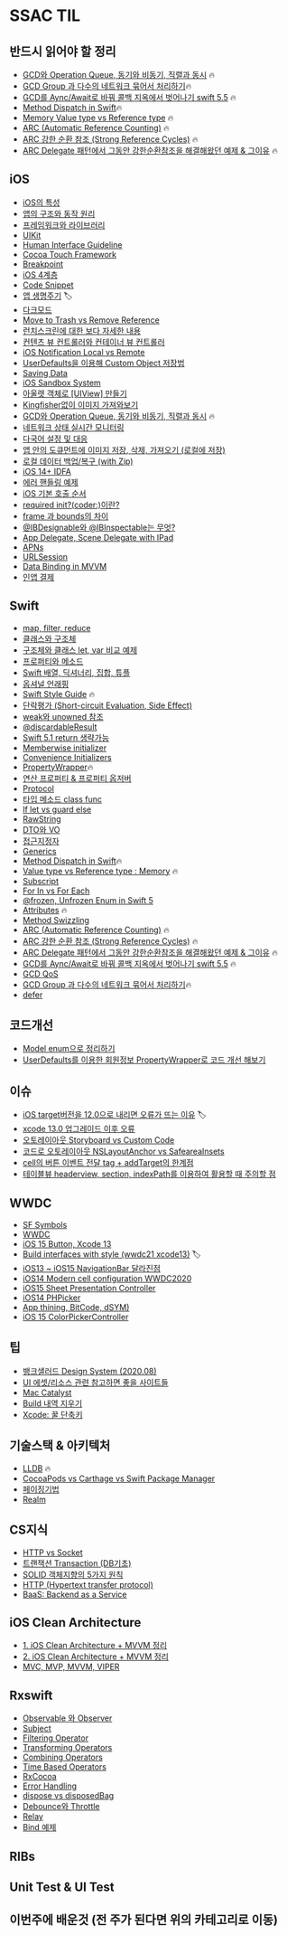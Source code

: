 # SSAC TIL
## 반드시 읽어야 할 정리
- [GCD와 Operation Queue, 동기와 비동기, 직렬과 동시](https://github.com/Youngminah/TIL/issues/66) 🔥
- [GCD Group 과 다수의 네트워크 묶어서 처리하기](https://github.com/Youngminah/TIL/issues/127)🔥
- [GCD를 Aync/Await로 바꿔 콜백 지옥에서 벗어나기 swift 5.5](https://github.com/Youngminah/TIL/issues/125) 🔥
- [Method Dispatch in Swift](https://github.com/Youngminah/TIL/issues/104)🔥
- [Memory Value type vs Reference type](https://github.com/Youngminah/TIL/issues/110) 🔥
- [ARC (Automatic Reference Counting)](https://github.com/Youngminah/TIL/issues/116) 🔥
- [ARC 강한 순환 참조 (Strong Reference Cycles)](https://github.com/Youngminah/TIL/issues/123) 🔥
- [ARC Delegate 패턴에서 그동안 강한순환참조을 해결해왔던 예제 & 그이유](https://github.com/Youngminah/TIL/issues/124) 🔥

## iOS
- [iOS의 특성](https://github.com/Youngminah/iosNote/issues/8)
- [앱의 구조와 동작 원리](https://github.com/Youngminah/iosNote/issues/7)
- [프레임워크와 라이브러리](https://github.com/Youngminah/iosNote/issues/6)
- [UIKit](https://github.com/Youngminah/iosNote/issues/5)
- [Human Interface Guideline](https://github.com/Youngminah/iosNote/issues/4)
- [Cocoa Touch Framework](https://github.com/Youngminah/iosNote/issues/17)
- [Breakpoint](https://github.com/Youngminah/iosNote/issues/16)
- [iOS 4계층](https://github.com/Youngminah/iosNote/issues/15)
- [Code Snippet](https://github.com/Youngminah/iosNote/issues/14)
- [앱 생명주기](https://github.com/Youngminah/iosNote/issues/19) 🏷
- [다크모드](https://github.com/Youngminah/iosNote/issues/27)
- [Move to Trash vs Remove Reference](https://github.com/Youngminah/iosNote/issues/33)
- [런치스크린에 대한 보다 자세한 내용](https://github.com/Youngminah/iosNote/issues/34)
- [컨텐츠 뷰 컨트롤러와 컨테이너 뷰 컨트롤러](https://github.com/Youngminah/iosNote/issues/35)
- [iOS Notification Local vs Remote](https://github.com/Youngminah/iosNote/issues/48)
- [UserDefaults을 이용해 Custom Object 저장법](https://github.com/Youngminah/iosNote/issues/41)
- [Saving Data](https://github.com/Youngminah/iosNote/issues/40)
- [iOS Sandbox System](https://github.com/Youngminah/iosNote/issues/42)
- [아울렛 객체로 [UIView] 만들기](https://github.com/Youngminah/TIL/issues/67)
- [Kingfisher없이 이미지 가져와보기](https://github.com/Youngminah/TIL/issues/65)
- [GCD와 Operation Queue, 동기와 비동기, 직렬과 동시](https://github.com/Youngminah/TIL/issues/66) 🔥
- [네트워크 상태 실시간 모니터링](https://github.com/Youngminah/TIL/issues/64)
- [다국어 설정 및 대응](https://github.com/Youngminah/TIL/issues/72)
- [앱 안의 도큐먼트에 이미지 저장, 삭제, 가져오기 (로컬에 저장)](https://github.com/Youngminah/TIL/issues/80)
- [로컬 데이터 백업/복구 (with Zip)](https://github.com/Youngminah/TIL/issues/82)
- [iOS 14+ IDFA](https://github.com/Youngminah/TIL/issues/90)
- [에러 핸들링 예제](https://github.com/Youngminah/TIL/issues/87)
- [iOS 기본 호출 순서](https://github.com/Youngminah/TIL/issues/86)
- [required init?(coder:)이란?](https://github.com/Youngminah/TIL/issues/94)
- [frame 과 bounds의 차이](https://github.com/Youngminah/TIL/issues/95)
- [@IBDesignable와 @IBInspectable는 무엇?](https://github.com/Youngminah/TIL/issues/96)
- [App Delegate, Scene Delegate with IPad](https://github.com/Youngminah/TIL/issues/97)
- [APNs](https://github.com/Youngminah/TIL/issues/98)
- [URLSession](https://github.com/Youngminah/TIL/issues/99)
- [Data Binding in MVVM](https://github.com/Youngminah/TIL/issues/103)
- [인앱 결제](https://github.com/Youngminah/TIL/issues/109)



## Swift
- [map, filter, reduce](https://github.com/Youngminah/iosNote/issues/24)
- [클래스와 구조체](https://github.com/Youngminah/iosNote/issues/23)
- [구조체와 클래스 let, var 비교 예제](https://github.com/Youngminah/iosNote/issues/50)
- [프로퍼티와 메소드](https://github.com/Youngminah/iosNote/issues/22)
- [Swift 배열, 딕셔너리, 집합, 튜플](https://github.com/Youngminah/iosNote/issues/21)
- [옵셔널 언래핑](https://github.com/Youngminah/iosNote/issues/20)
- [Swift Style Guide](https://github.com/Youngminah/iosNote/issues/25) 🔥
- [단락평가 (Short-circuit Evaluation, Side Effect)](https://github.com/Youngminah/iosNote/issues/26)
- [weak와 unowned 참조](https://github.com/Youngminah/iosNote/issues/30)
- [@discardableResult](https://github.com/Youngminah/iosNote/issues/29)
- [Swift 5.1 return 생략가능](https://github.com/Youngminah/iosNote/issues/46)
- [Memberwise initializer](https://github.com/Youngminah/iosNote/issues/44)
- [Convenience Initializers](https://github.com/Youngminah/iosNote/issues/45)
- [PropertyWrapper](https://github.com/Youngminah/iosNote/issues/52)🔥
- [연산 프로퍼티 & 프로퍼티 옵저버](https://github.com/Youngminah/iosNote/issues/51)
- [Protocol](https://github.com/Youngminah/TIL/issues/56)
- [타입 메소드 class func](https://github.com/Youngminah/TIL/issues/55)
- [lf let vs guard else](https://github.com/Youngminah/TIL/issues/61)
- [RawString](https://github.com/Youngminah/TIL/issues/59)
- [DTO와 VO](https://github.com/Youngminah/TIL/issues/68)
- [접근지정자](https://github.com/Youngminah/TIL/issues/100)
- [Generics](https://github.com/Youngminah/TIL/issues/101)
- [Method Dispatch in Swift](https://github.com/Youngminah/TIL/issues/104)🔥
- [Value type vs Reference type : Memory](https://github.com/Youngminah/TIL/issues/110) 🔥
- [Subscript](https://github.com/Youngminah/TIL/issues/111)
- [For In vs For Each](https://github.com/Youngminah/TIL/issues/112)
- [@frozen, Unfrozen Enum in Swift 5](https://github.com/Youngminah/TIL/issues/113)
- [Attributes](https://github.com/Youngminah/TIL/issues/114) 🔥
- [Method Swizzling](https://github.com/Youngminah/TIL/issues/115)
- [ARC (Automatic Reference Counting)](https://github.com/Youngminah/TIL/issues/116) 🔥
- [ARC 강한 순환 참조 (Strong Reference Cycles)](https://github.com/Youngminah/TIL/issues/123) 🔥
- [ARC Delegate 패턴에서 그동안 강한순환참조을 해결해왔던 예제 & 그이유](https://github.com/Youngminah/TIL/issues/124) 🔥
- [GCD를 Aync/Await로 바꿔 콜백 지옥에서 벗어나기 swift 5.5](https://github.com/Youngminah/TIL/issues/125) 🔥
- [GCD QoS](https://github.com/Youngminah/TIL/issues/126)
- [GCD Group 과 다수의 네트워크 묶어서 처리하기](https://github.com/Youngminah/TIL/issues/127)🔥
- [defer](https://github.com/Youngminah/TIL/issues/128)



## 코드개선
- [Model enum으로 정리하기](https://github.com/Youngminah/iosNote/issues/53)
- [UserDefaults를 이용한 회원정보 PropertyWrapper로 코드 개선 해보기](https://github.com/Youngminah/TIL/issues/54)


## 이슈
- [iOS target버전을 12.0으로 내리면 오류가 뜨는 이유](https://github.com/Youngminah/iosNote/issues/10) 🏷
- [xcode 13.0 업그레이드 이후 오류](https://github.com/Youngminah/iosNote/issues/43)
- [오토레이아웃 Storyboard vs Custom Code](https://github.com/Youngminah/iosNote/issues/39)
- [코드로 오토레이아웃 NSLayoutAnchor vs SafeareaInsets](https://github.com/Youngminah/iosNote/issues/36)
- [cell의 버튼 이벤트 전달 tag + addTarget의 한계점](https://github.com/Youngminah/TIL/issues/84)
- [테이블뷰 headerview, section, indexPath를 이용하여 활용할 때 주의할 점](https://github.com/Youngminah/TIL/issues/85)


## WWDC
- [SF Symbols](https://github.com/Youngminah/iosNote/issues/3)
- [WWDC](https://github.com/Youngminah/iosNote/issues/2)
- [iOS 15 Button, Xcode 13](https://github.com/Youngminah/iosNote/issues/9)
- [Build interfaces with style (wwdc21 xcode13)](https://github.com/Youngminah/iosNote/issues/18) 🏷
- [iOS13 ~ iOS15 NavigationBar 달라진점](https://github.com/Youngminah/iosNote/issues/32)
- [iOS14 Modern cell configuration WWDC2020](https://github.com/Youngminah/iosNote/issues/49)
- [iOS15 Sheet Presentation Controller](https://github.com/Youngminah/TIL/issues/57)
- [iOS14 PHPicker](https://github.com/Youngminah/TIL/issues/63)
- [App thining, BitCode, dSYM)](https://github.com/Youngminah/TIL/issues/91)
- [iOS 15 ColorPickerController](https://github.com/Youngminah/TIL/issues/129)

## 팁
- [뱅크샐러드 Design System (2020.08)](https://github.com/Youngminah/iosNote/issues/28)
- [UI 에셋/리소스 관련 참고하면 좋을 사이트들](https://github.com/Youngminah/iosNote/issues/13)
- [Mac Catalyst](https://github.com/Youngminah/iosNote/issues/12)
- [Build 내역 지우기](https://github.com/Youngminah/iosNote/issues/11)
- [Xcode: 꿀 단축키](https://github.com/Youngminah/TIL/issues/102)



## 기술스택 & 아키텍처
- [LLDB](https://github.com/Youngminah/iosNote/issues/31) 🔥
- [CocoaPods vs Carthage vs Swift Package Manager](https://github.com/Youngminah/iosNote/issues/37)
- [페이징기법](https://github.com/Youngminah/TIL/issues/62) 
- [Realm](https://github.com/Youngminah/TIL/issues/73)


## CS지식
- [HTTP vs Socket](https://github.com/Youngminah/TIL/issues/60)
- [트랜잭션 Transaction (DB기초)](https://github.com/Youngminah/TIL/issues/81)
- [SOLID 객체지향의 5가지 원칙](https://github.com/Youngminah/TIL/issues/93)
- [HTTP (Hypertext transfer protocol)](https://github.com/Youngminah/TIL/issues/92)
- [BaaS: Backend as a Service](https://github.com/Youngminah/TIL/issues/89)

## iOS Clean Architecture
- [1. iOS Clean Architecture + MVVM 정리](https://github.com/Youngminah/TIL/issues/69)
- [2. iOS Clean Architecture + MVVM 정리](https://github.com/Youngminah/TIL/issues/70)
- [MVC, MVP, MVVM, VIPER](https://github.com/Youngminah/TIL/issues/71)


## Rxswift
- [Observable 와 Observer](https://github.com/Youngminah/TIL/issues/74)
- [Subject](https://github.com/Youngminah/TIL/issues/75)
- [Filtering Operator](https://github.com/Youngminah/TIL/issues/76)
- [Transforming Operators](https://github.com/Youngminah/TIL/issues/77)
- [Combining Operators](https://github.com/Youngminah/TIL/issues/78)
- [Time Based Operators](https://github.com/Youngminah/TIL/issues/79)
- [RxCocoa](https://github.com/Youngminah/TIL/issues/83)
- [Error Handling](https://github.com/Youngminah/TIL/issues/88)
- [dispose vs disposedBag](https://github.com/Youngminah/TIL/issues/105)
- [Debounce와 Throttle](https://github.com/Youngminah/TIL/issues/106)
- [Relay](https://github.com/Youngminah/TIL/issues/107)
- [Bind 예제](https://github.com/Youngminah/TIL/issues/108)

## RIBs


## Unit Test & UI Test


## 이번주에 배운것 (전 주가 된다면 위의 카테고리로 이동)


</br>
</br>















